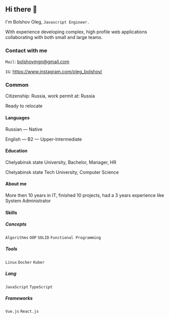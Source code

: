 ## Hi there 👋

I'm Bolshov Oleg, `Javascript Engineer.`

With experience developing complex, high profile web applications collaborating with both small and large teams.

### Contact with me

`Mail`: bolshovmgn@gmail.com

`IG`: https://www.instagram.com/oleg_bolshov/

### Common

Citizenship: Russia, work permit at: Russia

Ready to relocate

#### Languages

Russian — Native

English — B2 — Upper-Intermediate

#### Education

Chelyabinsk state University,
Bachelor, Manager, HR

Chelyabinsk state Tech University, Computer Science

#### About me

More then 10 years in IT, finished 10 projects, had a 3 years experience like System Administrator

#### Skills

##### Concepts

`Algorithms` `ООP` `SOLID` `Functional Programming`

##### Tools

`Linux` `Docker` `Kuber`

##### Lang

`JavaScript` `TypeScript`

##### Frameworks

`Vue.js` `React.js`

<!--
**leogip/leogip** is a ✨ _special_ ✨ repository because its `README.md` (this file) appears on your GitHub profile.

Here are some ideas to get you started:

- 🔭 I’m currently working on ...
- 🌱 I’m currently learning ...
- 👯 I’m looking to collaborate on ...
- 🤔 I’m looking for help with ...
- 💬 Ask me about ...
- 📫 How to reach me: ...
- 😄 Pronouns: ...
- ⚡ Fun fact: ...
-->
